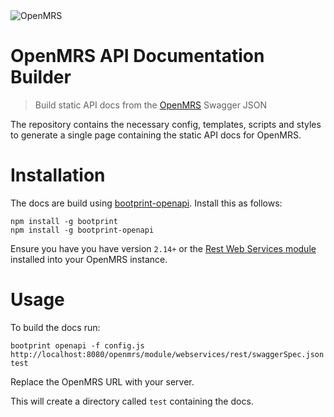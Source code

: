 <img src="https://cloud.githubusercontent.com/assets/668093/12567089/0ac42774-c372-11e5-97eb-00baf0fccc37.jpg" alt="OpenMRS"/>

# OpenMRS API Documentation Builder

> Build static API docs from the [OpenMRS](http://openmrs.org) Swagger JSON

The repository contains the necessary config, templates, scripts and styles to
generate a single page containing the static API docs for OpenMRS.

# Installation

The docs are build using [bootprint-openapi](https://github.com/nknapp/bootprint-openapi).
Install this as follows:

````
npm install -g bootprint
npm install -g bootprint-openapi
````

Ensure you have you have version `2.14+` or the [Rest Web Services module](https://modules.openmrs.org/#/show/153/webservices-rest) installed
into your OpenMRS instance.

# Usage

To build the docs run:

````
bootprint openapi -f config.js http://localhost:8080/openmrs/module/webservices/rest/swaggerSpec.json test
````

Replace the OpenMRS URL with your server.

This will create a directory called `test` containing the docs.
